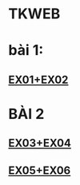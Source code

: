 # TKWEB
# bài 1:
## [EX01+EX02](https://4002nguyengiahan.github.io/diemdenphobien.html)
# BÀI 2
## [EX03+EX04](https://4002nguyengiahan.github.io/ex03+04diadiemphobien.html)
## [EX05+EX06](https://4002nguyengiahan.github.io/ex05+ex06diemdenphobien.html)
